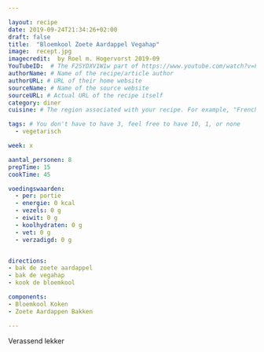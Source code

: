 ```yaml
---

layout: recipe
date: 2019-09-24T21:34:26+02:00
draft: false
title:  "Bloemkool Zoete Aardappel Vegahap"
image:  recept.jpg
imagecredit:  by Roel m. Hogervorst 2019-09
YouTubeID:  # The F2SYDXV1W1w part of https://www.youtube.com/watch?v=F2SYDXV1W1w
authorName: # Name of the recipe/article author
authorURL: # URL of their home website
sourceName: # Name of the source website
sourceURL: # Actual URL of the recipe itself
category: diner
cuisine: # The region associated with your recipe. For example, "French", Mediterranean", or "American".

tags: # You don't have to have 3, feel free to have 10, 1, or none
  - vegetarisch

week: x

aantal_personen: 8
prepTime: 15
cookTime: 45

voedingswaarden:
  - per: portie
  - energie: 0 kcal
  - vezels: 0 g
  - eiwit: 0 g
  - koolhydraten: 0 g
  - vet: 0 g
  - verzadigd: 0 g


directions:
- bak de zoete aardappel
- bak de vegahap
- kook de bloemkool

components:
- Bloemkool Koken
- Zoete Aardappen Bakken

---
```


Verassend lekker
